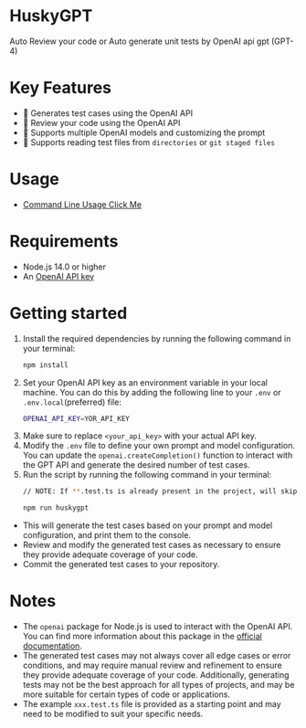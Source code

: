 # HuskyGPT
Auto Review your code or Auto generate unit tests by OpenAI api gpt (GPT-4)

# Key Features
- 🤖 Generates test cases using the OpenAI API
- 🤖 Review your code using the OpenAI API
- 🧠 Supports multiple OpenAI models and customizing the prompt
- 📂 Supports reading test files from `directories` or `git staged files`

# Usage
- [Command Line Usage Click Me](https://github.com/luffy-xu/huskygpt/tree/main/package
)


# Requirements
- Node.js 14.0 or higher
- An [OpenAI API key](https://platform.openai.com/account/api-keys)

# Getting started
1. Install the required dependencies by running the following command in your terminal:
    ```bash
    npm install
    ```
1. Set your OpenAI API key as an environment variable in your local machine. You can do this by adding the following line to your `.env` or `.env.local`(preferred) file:
    ```bash
    OPENAI_API_KEY=YOR_API_KEY
    ```
1. Make sure to replace `<your_api_key>` with your actual API key.
1. Modify the `.env` file to define your own prompt and model configuration. You can update the `openai.createCompletion()` function to interact with the GPT API and generate the desired number of test cases.
1. Run the script by running the following command in your terminal:
    ```bash
    // NOTE: If **.test.ts is already present in the project, will skip this file generation

    npm run huskygpt
    ```
- This will generate the test cases based on your prompt and model configuration, and print them to the console.
- Review and modify the generated test cases as necessary to ensure they provide adequate coverage of your code.
- Commit the generated test cases to your repository.

# Notes
- The `openai` package for Node.js is used to interact with the OpenAI API. You can find more information about this package in the [official documentation](https://github.com/openai/openai-node
).
- The generated test cases may not always cover all edge cases or error conditions, and may require manual review and refinement to ensure they provide adequate coverage of your code. Additionally, generating tests may not be the best approach for all types of projects, and may be more suitable for certain types of code or applications.
- The example `xxx.test.ts` file is provided as a starting point and may need to be modified to suit your specific needs.
